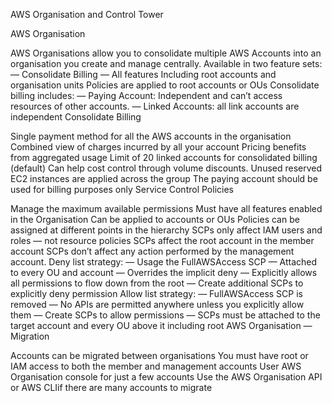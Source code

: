 AWS Organisation and Control Tower

AWS Organisation

AWS Organisations allow you to consolidate multiple AWS Accounts into an organisation you create and manage centrally.
Available in two feature sets:
— Consolidate Billing
— All features
Including root accounts and organisation units
Policies are applied to root accounts or OUs
Consolidate billing includes:
— Paying Account: Independent and can’t access resources of other accounts.
— Linked Accounts: all link accounts are independent
Consolidate Billing

Single payment method for all the AWS accounts in the organisation
Combined view of charges incurred by all your account
Pricing benefits from aggregated usage
Limit of 20 linked accounts for consolidated billing (default)
Can help cost control through volume discounts.
Unused reserved EC2 instances are applied across the group
The paying account should be used for billing purposes only
Service Control Policies

Manage the maximum available permissions
Must have all features enabled in the Organisation
Can be applied to accounts or OUs
Policies can be assigned at different points in the hierarchy
SCPs only affect IAM users and roles — not resource policies
SCPs affect the root account in the member account
SCPs don’t affect any action performed by the management account.
Deny list strategy:
— Usage the FullAWSAccess SCP
— Attached to every OU and account
— Overrides the implicit deny
— Explicitly allows all permissions to flow down from the root
— Create additional SCPs to explicitly deny permission
Allow list strategy:
— FullAWSAccess SCP is removed
— No APIs are permitted anywhere unless you explicitly allow them
— Create SCPs to allow permissions
— SCPs must be attached to the target account and every OU above it including root
AWS Organisation — Migration

Accounts can be migrated between organisations
You must have root or IAM access to both the member and management accounts
User AWS Organisation console for just a few accounts
Use the AWS Organisation API or AWS CLIif there are many accounts to migrate